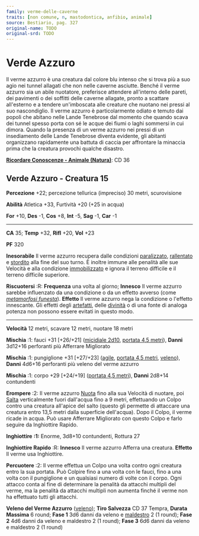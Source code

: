 ```yaml
---
family: verme-delle-caverne
traits: [non comune, n, mastodontica, anfibio, animale]
source: Bestiario, pag. 327
original-name: TODO
original-srd: TODO
---
```


# Verde Azzuro

Il verme azzurro è una creatura dal colore blu intenso che si trova più a suo
agio nei tunnel allagati che non nelle caverne asciutte. Benché il verme azzurro
sia un abile nuotatore, preferisce attendere all'interno delle pareti, dei
pavimenti o dei soffitti delle caverne allagate, pronto a scattare all'esterno e
a tendere un'imboscata alle creature che nuotano nei pressi al suo nascondiglio.
Il verme azzurro è particolarmente odiato e temuto dai popoli che abitano nelle
Lande Tenebrose dal momento che quando scava dei tunnel spesso porta con sé le
acque dei fiumi o laghi sommersi in cui dimora. Quando la presenza di un verme
azzurro nei pressi di un insediamento delle Lande Tenebrose diventa evidente,
gli abitanti organizzano rapidamente una battuta di caccia per affrontare la
minaccia prima che la creatura provochi qualche disastro.

**[Ricordare Conoscenze - Animale (Natura)](/azioni/abilita/ricordare-conoscenze)**:
CD 36

## Verde Azzuro - Creatura 15

**Percezione** +22; percezione tellurica (impreciso) 30 metri, scurovisione

**Abilità** Atletica +33, Furtività +20 (+25 in acqua)

**For** +10, **Des** -1, **Cos** +8, **Int** -5, **Sag** -1, **Car** -1

---

**CA** 35; **Temp** +32, **Rifl** +20, **Vol** +23

**PF** 320

**Inesorabile** Il verme azzurro recupera dalle condizioni
[paralizzato](/condizioni/paralizzato), [rallentato](/condizioni/rallentato) e
[stordito](/condizioni/stordito) alla fine del suo turno. È inoltre immune alle
penalità alle sue Velocità e alla condizione
[immobilizzato](/condizioni/immobilizzato) e ignora il terreno difficile e il
terreno difficile superiore.

**Riscuotersi** :R: **Frequenza** una volta al giorno; **Innesco** Il verme
azzurro sarebbe influenzato da una condizione o da un effetto avverso (come
_[metamorfosi funesta](/incantesimi/metamorfosi-funesta)_). **Effetto** Il verme
azzurro nega la condizione o l'effetto innescante. Gli effetti degli
[artefatti](/tratti/artefatto), delle [divinità](/divinità/) o di una fonte di
analoga potenza non possono essere evitati in questo modo.

---

**Velocità** 12 metri, scavare 12 metri, nuotare 18 metri

**Mischia** :1: fauci +31 \[+26/+21] ([micidiale 2d10](/tratti/micidiale),
[portata 4,5 metri](/tratti/portata)), **Danni** 3d12+16 perforanti più
Afferrare Migliorato

**Mischia** :1: pungiglione +31 \[+27/+23] ([agile](/tratti/agile),
[portata 4,5 metri](/tratti/portata), [veleno](/tratti/veleno)), **Danni**
4d6+16 perforanti più veleno del verme azzurro

**Mischia** :1: corpo +29 \[+24/+19] ([portata 4,5 metri](/tratti/portata)),
**Danni** 2d8+14 contundenti

**Erompere** :2: Il verme azzurro [Nuota](/azioni/nuotare) fino alla sua
Velocità di nuotare, poi [Salta](/azioni/saltare) verticalmente fuori dall'acqua
fino a 9 metri, effettuando un Colpo contro una creatura all'apice del salto
(questo gli permette di attaccare una creatura entro 13,5 metri dalla superficie
dell'acqua). Dopo il Colpo, il verme ricade in acqua. Può usare Afferrare
Migliorato con questo Colpo e farlo seguire da Inghiottire Rapido.

**Inghiottire** **:1:** Enorme, 3d8+10 contundenti, Rottura 27

**Inghiottire Rapido** :R: **Innesco** Il verme azzurro Afferra una creatura.
**Effetto** Il verme usa Inghiottire.

**Percuotere** :2: Il verme effettua un Colpo una volta contro ogni creatura
entro la sua portata. Può Colpire fino a una volta con le fauci, fino a una
volta con il pungiglione e un qualsiasi numero di volte con il corpo. Ogni
attacco conta al fine di determinare la penalità da attacchi multipli del verme,
ma la penalità da attacchi multipli non aumenta finché il verme non ha
effettuato tutti gli attacchi.

**Veleno del Verme Azzurro** ([veleno](/tratti/veleno)); **Tiro Salvezza** CD 37
Tempra, **Durata Massima** 6 round; **Fase 1** 3d6 danni da veleno e
[maldestro](/condizioni/maldestro) 2 (1 round); **Fase 2** 4d6 danni da veleno e
maldestro 2 (1 round); **Fase 3** 6d6 danni da veleno e maldestro 2 (1 round)
